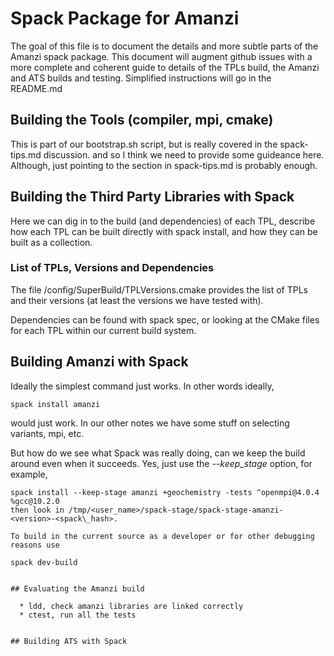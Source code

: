 # Spack Package for Amanzi

The goal of this file is to document the details and more subtle parts
of the Amanzi spack package.  This document will augment github issues
with a more complete and coherent guide to details of the TPLs build,
the Amanzi and ATS builds and testing.  Simplified instructions will
go in the README.md

## Building the Tools (compiler, mpi, cmake)

This is part of our bootstrap.sh script, but is really covered in the spack-tips.md discussion. and so I think we need to provide some guideance here.  Although, just pointing to the section in spack-tips.md is probably enough.


## Building the Third Party Libraries with Spack

Here we can dig in to the build (and dependencies) of each TPL,
describe how each TPL can be built directly with spack install, and
how they can be built as a collection.

### List of TPLs, Versions and Dependencies

The file /config/SuperBuild/TPLVersions.cmake provides the list of TPLs and their versions (at least the versions we have tested with).

Dependencies can be found with spack spec, or looking at the CMake files for each TPL within our current build system.



## Building Amanzi with Spack

Ideally the simplest command just works.  In other words ideally, 
```
spack install amanzi
```
would just work.  In our other notes we have some stuff on selecting variants, mpi, etc. 

But how do we see what Spack was really doing, can we keep the build around even when it succeeds.  Yes, just use the *--keep\_stage* option, for example, 
```
spack install --keep-stage amanzi +geochemistry -tests ^openmpi@4.0.4 %gcc@10.2.0
then look in /tmp/<user_name>/spack-stage/spack-stage-amanzi-<version>-<spack\_hash>.

To build in the current source as a developer or for other debugging reasons use

spack dev-build


## Evaluating the Amanzi build

  * ldd, check amanzi libraries are linked correctly
  * ctest, run all the tests


## Building ATS with Spack




